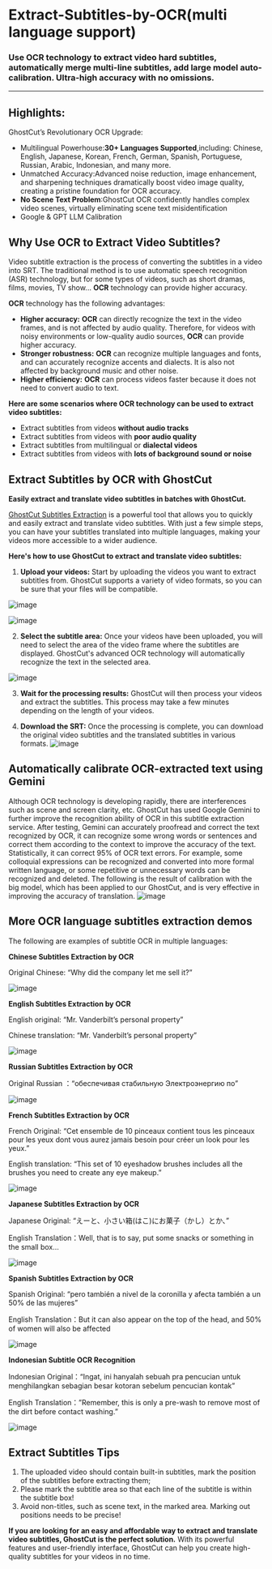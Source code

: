# Extract-Subtitles-by-OCR(multi language support)
### Use OCR technology to extract video hard subtitles, automatically merge multi-line subtitles, add large model auto-calibration. Ultra-high accuracy with no omissions.
----

## Highlights:
GhostCut’s Revolutionary OCR Upgrade: 
- Multilingual Powerhouse:**30+ Languages Supported**,including: Chinese, English, Japanese, Korean, French, German, Spanish, Portuguese, Russian, Arabic, Indonesian, and many more.
- Unmatched Accuracy:Advanced noise reduction, image enhancement, and sharpening techniques dramatically boost video image quality, creating a pristine foundation for OCR accuracy.
- **No Scene Text Problem**:GhostCut OCR confidently handles complex video scenes, virtually eliminating scene text misidentification
- Google & GPT LLM Calibration


## Why Use OCR to Extract Video Subtitles?

Video subtitle extraction is the process of converting the subtitles in a video into SRT. The traditional method is to use automatic speech recognition (ASR) technology, but for some types of videos, such as short dramas, films, movies, TV show...  **OCR** technology can provide higher accuracy.

**OCR** technology has the following advantages:

- **Higher accuracy:** **OCR** can directly recognize the text in the video frames, and is not affected by audio quality. Therefore, for videos with noisy environments or low-quality audio sources, **OCR** can provide higher accuracy.
- **Stronger robustness:** **OCR** can recognize multiple languages and fonts, and can accurately recognize accents and dialects. It is also not affected by background music and other noise.
- **Higher efficiency:** **OCR** can process videos faster because it does not need to convert audio to text.

**Here are some scenarios where OCR technology can be used to extract video subtitles:**

- Extract subtitles from videos **without audio tracks**
- Extract subtitles from videos with **poor audio quality**
- Extract subtitles from multilingual or **dialectal videos**
- Extract subtitles from videos with **lots of background sound or noise**

## **Extract Subtitles by OCR with GhostCut**

**Easily extract and translate video subtitles in batches with GhostCut.**

[GhostCut Subtitles Extraction](https://jollytoday.com/subtitle_extraction/submit/) is a powerful tool that allows you to quickly and easily extract and translate video subtitles. With just a few simple steps, you can have your subtitles translated into multiple languages, making your videos more accessible to a wider audience.

**Here's how to use GhostCut to extract and translate video subtitles:**

1. **Upload your videos:** Start by uploading the videos you want to extract subtitles from. GhostCut supports a variety of video formats, so you can be sure that your files will be compatible.
    
![image](https://github.com/JollyToday/Extract-Subtitles-by-OCR/assets/128401459/49149c58-e77f-44e1-a1a6-7f591b642390)
    
![image](https://github.com/JollyToday/Extract-Subtitles-by-OCR/assets/128401459/7d43567a-9b8f-4cfb-925f-17377f6ad2b5)


2. **Select the subtitle area:** Once your videos have been uploaded, you will need to select the area of the video frame where the subtitles are displayed. GhostCut's advanced OCR technology will automatically recognize the text in the selected area.

![image](https://github.com/JollyToday/Extract-Subtitles-by-OCR/assets/128401459/8442c296-2cfe-44b2-8d7e-02119cdceff6)


3. **Wait for the processing results:** GhostCut will then process your videos and extract the subtitles. This process may take a few minutes depending on the length of your videos.

4. **Download the SRT:** Once the processing is complete, you can download the original video subtitles and the translated subtitles in various formats.
![image](https://github.com/JollyToday/Extract-Subtitles-by-OCR/assets/128401459/102fee53-edd4-4259-a0a1-4a9eb6a3bc1d)

## Automatically calibrate OCR-extracted text using **Gemini**
Although OCR technology is developing rapidly, there are interferences such as scene and screen clarity, etc. GhostCut has used Google Gemini to further improve the recognition ability of OCR in this subtitle extraction service.
After testing, Gemini can accurately proofread and correct the text recognized by OCR, it can recognize some wrong words or sentences and correct them according to the context to improve the accuracy of the text. Statistically, it can correct 95% of OCR text errors. For example, some colloquial expressions can be recognized and converted into more formal written language, or some repetitive or unnecessary words can be recognized and deleted.
The following is the result of calibration with the big model, which has been applied to our GhostCut, and is very effective in improving the accuracy of translation.
![image](https://github.com/JollyToday/Extract-Subtitles-by-OCR/assets/128401459/272d6c45-1638-4114-a2dd-ef79e67d2828)

## More OCR language subtitles extraction demos
The following are examples of subtitle OCR in multiple languages:

**Chinese Subtitles Extraction by OCR**

Original Chinese: “Why did the company let me sell it?”

![image](https://github.com/user-attachments/assets/5784b070-921d-4bf1-b111-920f67aaf1d9)


**English Subtitles Extraction by OCR**

English original: “Mr. Vanderbilt’s personal property”

Chinese translation: “Mr. Vanderbilt’s personal property”

![image](https://github.com/user-attachments/assets/5c7897d8-c126-4534-a47e-5fb0f661e53d)


**Russian Subtitles Extraction by OCR**

Original Russian ：“обеспечивая стабильную Электроэнергию по”

![image](https://github.com/user-attachments/assets/56dfa528-47e7-4f15-a9c2-33c58b0aa37a)


**French Subtitles Extraction by OCR**

French Original: “Cet ensemble de 10 pinceaux contient tous les pinceaux pour les yeux dont vous aurez jamais besoin pour créer un look pour les yeux.”

English translation: “This set of 10 eyeshadow brushes includes all the brushes you need to create any eye makeup.”

![image](https://github.com/user-attachments/assets/714b5ebb-4c25-4c95-9049-7d1f4019c159)


**Japanese Subtitles Extraction by OCR**

Japanese Original: “えーと、小さい箱(はこ)にお菓子（かし）とか、”

English Translation：Well, that is to say, put some snacks or something in the small box…

![image](https://github.com/user-attachments/assets/dab6b1c7-bbb0-4a2f-a837-8054edf8b5a9)


**Spanish Subtitles Extraction by OCR**

Spanish Original: “pero también a nivel de la coronilla y afecta también a un 50% de las mujeres”

English Translation：But it can also appear on the top of the head, and 50% of women will also be affected

![image](https://github.com/user-attachments/assets/49cc3a5e-a5c5-4a9e-9a85-258c4942cbda)


**Indonesian Subtitle OCR Recognition**

Indonesian Original：“Ingat, ini hanyalah sebuah pra pencucian untuk menghilangkan sebagian besar kotoran sebelum pencucian kontak”

English Translation：”Remember, this is only a pre-wash to remove most of the dirt before contact washing.”

![image](https://github.com/user-attachments/assets/4ca5a0bd-0d2b-47f3-9e4a-8ee926148977)



## **Extract Subtitles** Tips

1. The uploaded video should contain built-in subtitles, mark the position of the subtitles before extracting them;
2. Please mark the subtitle area so that each line of the subtitle is within the subtitle box!
3. Avoid non-titles, such as scene text, in the marked area. Marking out positions needs to be precise!

**If you are looking for an easy and affordable way to extract and translate video subtitles, GhostCut is the perfect solution.** With its powerful features and user-friendly interface, GhostCut can help you create high-quality subtitles for your videos in no time.
